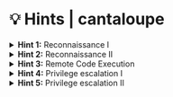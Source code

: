 # 💡 Hints | cantaloupe

<details>
  <summary><b>Hint 1:</b> Reconnaissance I</summary>
  <br>
  Identify the exposed services. Which data is exposed publicly?
</details>

<details>
  <summary><b>Hint 2:</b> Reconnaissance II</summary>
  <br>
  How can you get access to protected information? You might need some automated tools and a wordlist...
</details>

<details>
  <summary><b>Hint 3:</b> Remote Code Execution</summary>
  <br>
  How can you manipulate data to execute a particular program on the server? Investigate the website closely...
</details>

<details>
  <summary><b>Hint 4:</b> Privilege escalation I</summary>
  <br>
  Are there any executables that can run as root? Can they be used for a malicious purpose?
</details>

<details>
  <summary><b>Hint 5:</b> Privilege escalation II</summary>
  <br>
  Executables with the <code>setuid</code> flag need to be programmed carefully. Each single command line parameter can decide between security and vulnerability.
</details>
